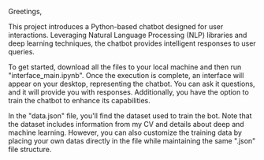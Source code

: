 Greetings,

This project introduces a Python-based chatbot designed for user interactions. Leveraging Natural Language Processing (NLP) libraries and deep learning techniques,
the chatbot provides intelligent responses to user queries.

To get started, download all the files to your local machine and then run "interface_main.ipynb". Once the execution is complete, an interface will appear on your desktop,
representing the chatbot. You can ask it questions, and it will provide you with responses. Additionally, you have the option to train the chatbot to enhance its capabilities.

In the "data.json" file, you'll find the dataset used to train the bot. Note that the dataset includes information from my CV and details about deep and machine learning.
However, you can also customize the training data by placing your own datas directly in the file while maintaining the same ".json" file structure.
